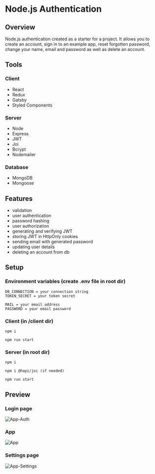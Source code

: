 # Node.js Authentication

## Overview

Node.js authentication created as a starter for a project. It allows you to create an account, sign in to an example app, reset forgotten password, change your name, email and password as well as delete an account.

## Tools

### Client

- React
- Redux
- Gatsby
- Styled Components

### Server

- Node
- Express
- JWT
- Joi
- Bcrypt
- Nodemailer

### Database

- MongoDB
- Mongoose	

## Features

- validation
- user authentication
- password hashing
- user authorization
- generating and verifying JWT
- storing JWT in HttpOnly cookies
- sending email with generated password
- updating user details
- deleting an account from db

## Setup

### Environment variables (create .env file in root dir)

```
DB_CONNECTION = your connection string 
TOKEN_SECRET = your token secret

MAIL = your email address
PASSWORD = your email password
```

### Client (in /client dir)

```
npm i
```
```
npm run start
```

### Server (in root dir)
```
npm i
```
```
npm i @hapi/joi (if needed)
```
```
npm run start
```

## Preview

### Login page

![App-Auth](https://user-images.githubusercontent.com/28848115/96506358-63bd5180-124f-11eb-9088-21c2c2839c2a.png)

### App

![App](https://user-images.githubusercontent.com/28848115/96506368-66b84200-124f-11eb-9d5c-91809cfc1a83.png)

### Settings page

![App-Settings](https://user-images.githubusercontent.com/28848115/96506373-68820580-124f-11eb-9177-61eab038125c.png)

